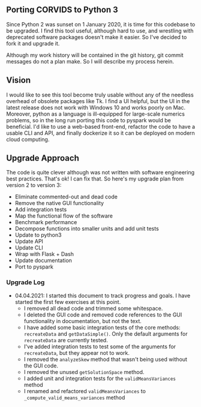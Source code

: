 ## Porting CORVIDS to Python 3

Since Python 2 was sunset on 1 January 2020, it is time for this codebase to be upgraded. I find this tool useful, although hard to use, and wrestling with deprecated software packages doesn't make it easier. So I've decided to fork it and upgrade it.

Although my work history will be contained in the git history, git commit messages do not a plan make. So I will describe my process herein.

## Vision

I would like to see this tool become truly usable without any of the needless overhead of obsolete packages like Tk. I find a UI helpful, but the UI in the latest release does not work with Windows 10 and works poorly on Mac. Moreover, python as a language is ill-equipped for large-scale numerics problems, so in the long run porting this code to pyspark would be beneficial. I'd like to use a web-based front-end, refactor the code to have a usable CLI and API, and finally dockerize it so it can be deployed on modern cloud computing.

## Upgrade Approach

The code is quite clever although was not written with software engineering best practices. That's ok! I can fix that. So here's my upgrade plan from version 2 to version 3:

- Eliminate commented-out and dead code
- Remove the native GUI functionality
- Add integration tests
- Map the functional flow of the software
- Benchmark performance
- Decompose functions into smaller units and add unit tests
- Update to python3
- Update API
- Update CLI
- Wrap with Flask + Dash
- Update documentation
- Port to pyspark

### Upgrade Log

- 04.04.2021: I started this document to track progress and goals. I have started the first few exercises at this point.
  - I removed all dead code and trimmed some whitespace.
  - I deleted the GUI code and removed code references to the GUI functionality in documentation, but not the text.
  - I have added some basic integration tests of the core methods: `recreateData` and `getDataSimple()`. Only the default arguments for `recreateData` are currently tested.
  - I've added integration tests to test some of the arguments for `recreateData`, but they appear not to work.
  - I removed the `analyzeSkew` method that wasn't being used without the GUI code.
  - I removed the unused `getSolutionSpace` method.
  - I added unit and integration tests for the `validMeansVariances` method
  - I renamed and refactored `validMeansVariances` to `_compute_valid_means_variances` method